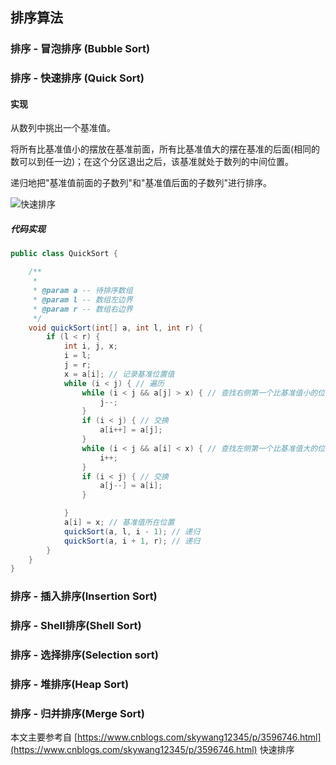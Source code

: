 排序算法
---

### 排序 - 冒泡排序 (Bubble Sort)

### 排序 - 快速排序 (Quick Sort)

#### 实现

从数列中挑出一个基准值。

将所有比基准值小的摆放在基准前面，所有比基准值大的摆在基准的后面(相同的数可以到任一边)；在这个分区退出之后，该基准就处于数列的中间位置。

递归地把"基准值前面的子数列"和"基准值后面的子数列"进行排序。

![快速排序](https://images0.cnblogs.com/i/497634/201403/121659127078460.jpg)

##### 代码实现

```java
public class QuickSort {

    /**
     *
     * @param a -- 待排序数组
     * @param l -- 数组左边界
     * @param r -- 数组右边界
     */
    void quickSort(int[] a, int l, int r) {
        if (l < r) {
            int i, j, x;
            i = l;
            j = r;
            x = a[i]; // 记录基准位置值
            while (i < j) { // 遍历
                while (i < j && a[j] > x) { // 查找右侧第一个比基准值小的位置
                    j--;
                }
                if (i < j) { // 交换
                    a[i++] = a[j];
                }
                while (i < j && a[i] < x) { // 查找左侧第一个比基准值大的位置
                    i++;
                }
                if (i < j) { // 交换
                    a[j--] = a[i];
                }

            }
            a[i] = x; // 基准值所在位置
            quickSort(a, l, i - 1); // 递归
            quickSort(a, i + 1, r); // 递归
        }
    }
}
```

### 排序 - 插入排序(Insertion Sort)

### 排序 - Shell排序(Shell Sort)

### 排序 - 选择排序(Selection sort)

### 排序 - 堆排序(Heap Sort)

### 排序 - 归并排序(Merge Sort)

本文主要参考自  [https://www.cnblogs.com/skywang12345/p/3596746.html](https://www.cnblogs.com/skywang12345/p/3596746.html)  快速排序








